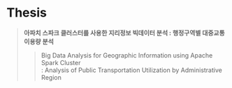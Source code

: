 # Thesis
> __아파치 스파크 클러스터를 사용한 지리정보 빅데이터 분석 : 행정구역별 대중교통 이용량 분석__
> > Big Data Analysis for Geographic Information using Apache Spark Cluster<br>
> > : Analysis of Public Transportation Utilization by Administrative Region
